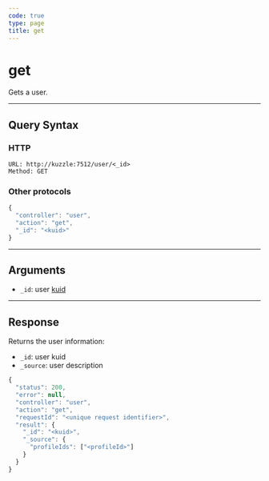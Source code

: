 ```yaml
---
code: true
type: page
title: get
---
```


# get

<SinceBadge version="auto-version"/>

Gets a user.

---

## Query Syntax

### HTTP

```http
URL: http://kuzzle:7512/user/<_id>
Method: GET
```

### Other protocols

```js
{
  "controller": "user",
  "action": "get",
  "_id": "<kuid>"
}
```

---

## Arguments

- `_id`: user [kuid](/core/2/guides/main-concepts/authentication#kuzzle-user-identifier-kuid)

---

## Response

Returns the user information:

- `_id`: user kuid
- `_source`: user description

```js
{
  "status": 200,
  "error": null,
  "controller": "user",
  "action": "get",
  "requestId": "<unique request identifier>",
  "result": {
    "_id": "<kuid>",
    "_source": {
      "profileIds": ["<profileId>"]
    }
  }
}
```
